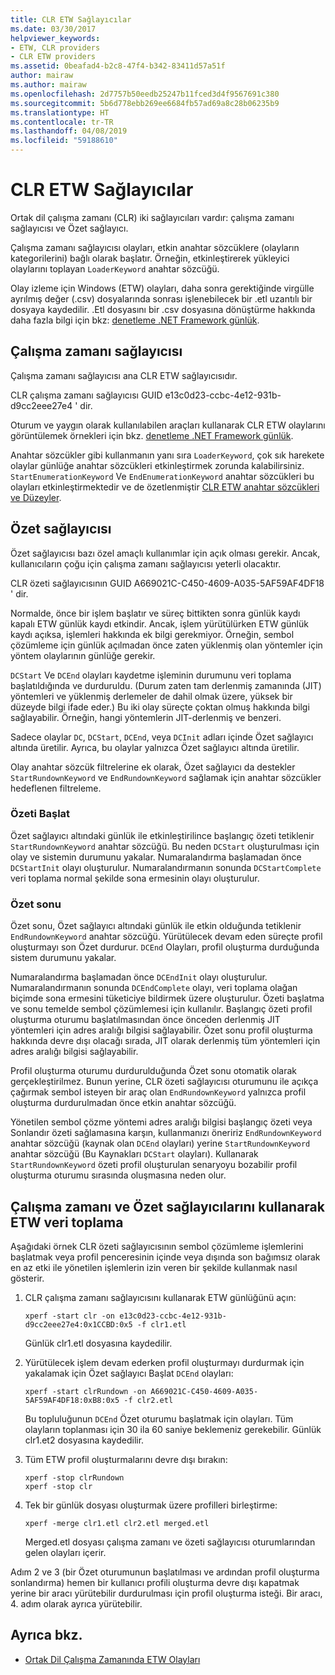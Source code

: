 ```yaml
---
title: CLR ETW Sağlayıcılar
ms.date: 03/30/2017
helpviewer_keywords:
- ETW, CLR providers
- CLR ETW providers
ms.assetid: 0beafad4-b2c8-47f4-b342-83411d57a51f
author: mairaw
ms.author: mairaw
ms.openlocfilehash: 2d7757b50eedb25247b11fced3d4f9567691c380
ms.sourcegitcommit: 5b6d778ebb269ee6684fb57ad69a8c28b06235b9
ms.translationtype: HT
ms.contentlocale: tr-TR
ms.lasthandoff: 04/08/2019
ms.locfileid: "59188610"
---
```

# <a name="clr-etw-providers"></a>CLR ETW Sağlayıcılar
Ortak dil çalışma zamanı (CLR) iki sağlayıcıları vardır: çalışma zamanı sağlayıcısı ve Özet sağlayıcı.  
  
 Çalışma zamanı sağlayıcısı olayları, etkin anahtar sözcüklere (olayların kategorilerini) bağlı olarak başlatır. Örneğin, etkinleştirerek yükleyici olaylarını toplayan `LoaderKeyword` anahtar sözcüğü.  
  
 Olay izleme için Windows (ETW) olayları, daha sonra gerektiğinde virgülle ayrılmış değer (.csv) dosyalarında sonrası işlenebilecek bir .etl uzantılı bir dosyaya kaydedilir. .Etl dosyasını bir .csv dosyasına dönüştürme hakkında daha fazla bilgi için bkz: [denetleme .NET Framework günlük](../../../docs/framework/performance/controlling-logging.md).  
  
## <a name="the-runtime-provider"></a>Çalışma zamanı sağlayıcısı  
 Çalışma zamanı sağlayıcısı ana CLR ETW sağlayıcısıdır.  
  
 CLR çalışma zamanı sağlayıcısı GUID e13c0d23-ccbc-4e12-931b-d9cc2eee27e4 ' dir.  
  
 Oturum ve yaygın olarak kullanılabilen araçları kullanarak CLR ETW olaylarını görüntülemek örnekleri için bkz. [denetleme .NET Framework günlük](../../../docs/framework/performance/controlling-logging.md).  
  
 Anahtar sözcükler gibi kullanmanın yanı sıra `LoaderKeyword`, çok sık harekete olaylar günlüğe anahtar sözcükleri etkinleştirmek zorunda kalabilirsiniz. `StartEnumerationKeyword` Ve `EndEnumerationKeyword` anahtar sözcükleri bu olayları etkinleştirmektedir ve de özetlenmiştir [CLR ETW anahtar sözcükleri ve Düzeyler](../../../docs/framework/performance/clr-etw-keywords-and-levels.md).  
  
## <a name="the-rundown-provider"></a>Özet sağlayıcısı  
 Özet sağlayıcısı bazı özel amaçlı kullanımlar için açık olması gerekir. Ancak, kullanıcıların çoğu için çalışma zamanı sağlayıcısı yeterli olacaktır.  
  
 CLR özeti sağlayıcısının GUID A669021C-C450-4609-A035-5AF59AF4DF18 ' dir.  
  
 Normalde, önce bir işlem başlatır ve süreç bittikten sonra günlük kaydı kapalı ETW günlük kaydı etkindir. Ancak, işlem yürütülürken ETW günlük kaydı açıksa, işlemleri hakkında ek bilgi gerekmiyor. Örneğin, sembol çözümleme için günlük açılmadan önce zaten yüklenmiş olan yöntemler için yöntem olaylarının günlüğe gerekir.  
  
 `DCStart` Ve `DCEnd` olayları kaydetme işleminin durumunu veri toplama başlatıldığında ve durduruldu. (Durum zaten tam derlenmiş zamanında (JIT) yöntemleri ve yüklenmiş derlemeler de dahil olmak üzere, yüksek bir düzeyde bilgi ifade eder.) Bu iki olay süreçte çoktan olmuş hakkında bilgi sağlayabilir. Örneğin, hangi yöntemlerin JIT-derlenmiş ve benzeri.  
  
 Sadece olaylar `DC`, `DCStart`, `DCEnd`, veya `DCInit` adları içinde Özet sağlayıcı altında üretilir. Ayrıca, bu olaylar yalnızca Özet sağlayıcı altında üretilir.  
  
 Olay anahtar sözcük filtrelerine ek olarak, Özet sağlayıcı da destekler `StartRundownKeyword` ve `EndRundownKeyword` sağlamak için anahtar sözcükler hedeflenen filtreleme.  
  
### <a name="start-rundown"></a>Özeti Başlat  
 Özet sağlayıcı altındaki günlük ile etkinleştirilince başlangıç özeti tetiklenir `StartRundownKeyword` anahtar sözcüğü. Bu neden `DCStart` oluşturulması için olay ve sistemin durumunu yakalar. Numaralandırma başlamadan önce `DCStartInit` olayı oluşturulur. Numaralandırmanın sonunda `DCStartComplete` veri toplama normal şekilde sona ermesinin olayı oluşturulur.  
  
### <a name="end-rundown"></a>Özet sonu  
 Özet sonu, Özet sağlayıcı altındaki günlük ile etkin olduğunda tetiklenir `EndRundownKeyword` anahtar sözcüğü. Yürütülecek devam eden süreçte profil oluşturmayı son Özet durdurur. `DCEnd` Olayları, profil oluşturma durduğunda sistem durumunu yakalar.  
  
 Numaralandırma başlamadan önce `DCEndInit` olayı oluşturulur. Numaralandırmanın sonunda `DCEndComplete` olayı, veri toplama olağan biçimde sona ermesini tüketiciye bildirmek üzere oluşturulur. Özeti başlatma ve sonu temelde sembol çözümlemesi için kullanılır. Başlangıç özeti profil oluşturma oturumu başlatılmasından önce önceden derlenmiş JIT yöntemleri için adres aralığı bilgisi sağlayabilir. Özet sonu profil oluşturma hakkında devre dışı olacağı sırada, JIT olarak derlenmiş tüm yöntemleri için adres aralığı bilgisi sağlayabilir.  
  
 Profil oluşturma oturumu durdurulduğunda Özet sonu otomatik olarak gerçekleştirilmez. Bunun yerine, CLR özeti sağlayıcısı oturumunu ile açıkça çağırmak sembol isteyen bir araç olan `EndRundownKeyword` yalnızca profil oluşturma durdurulmadan önce etkin anahtar sözcüğü.  
  
 Yönetilen sembol çözme yöntemi adres aralığı bilgisi başlangıç özeti veya Sonlandır özeti sağlamasına karşın, kullanmanızı öneririz `EndRundownKeyword` anahtar sözcüğü (kaynak olan `DCEnd` olayları) yerine `StartRundownKeyword` anahtar sözcüğü (Bu Kaynakları `DCStart` olayları). Kullanarak `StartRundownKeyword` özeti profil oluşturulan senaryoyu bozabilir profil oluşturma oturumu sırasında oluşmasına neden olur.  
  
## <a name="etw-data-collection-using-runtime-and-rundown-providers"></a>Çalışma zamanı ve Özet sağlayıcılarını kullanarak ETW veri toplama  
 Aşağıdaki örnek CLR özeti sağlayıcısının sembol çözümleme işlemlerini başlatmak veya profil penceresinin içinde veya dışında son bağımsız olarak en az etki ile yönetilen işlemlerin izin veren bir şekilde kullanmak nasıl gösterir.  
  
1.  CLR çalışma zamanı sağlayıcısını kullanarak ETW günlüğünü açın:  
  
    ```  
    xperf -start clr -on e13c0d23-ccbc-4e12-931b-d9cc2eee27e4:0x1CCBD:0x5 -f clr1.etl      
    ```  
  
     Günlük clr1.etl dosyasına kaydedilir.  
  
2.  Yürütülecek işlem devam ederken profil oluşturmayı durdurmak için yakalamak için Özet sağlayıcı Başlat `DCEnd` olayları:  
  
    ```  
    xperf -start clrRundown -on A669021C-C450-4609-A035-5AF59AF4DF18:0xB8:0x5 -f clr2.etl      
    ```  
  
     Bu topluluğunun `DCEnd` Özet oturumu başlatmak için olayları. Tüm olayların toplanması için 30 ila 60 saniye beklemeniz gerekebilir. Günlük clr1.et2 dosyasına kaydedilir.  
  
3.  Tüm ETW profil oluşturmalarını devre dışı bırakın:  
  
    ```  
    xperf -stop clrRundown   
    xperf -stop clr  
    ```  
  
4.  Tek bir günlük dosyası oluşturmak üzere profilleri birleştirme:  
  
    ```  
    xperf -merge clr1.etl clr2.etl merged.etl  
    ```  
  
     Merged.etl dosyası çalışma zamanı ve özeti sağlayıcısı oturumlarından gelen olayları içerir.  
  
 Adım 2 ve 3 (bir Özet oturumunun başlatılması ve ardından profil oluşturma sonlandırma) hemen bir kullanıcı profili oluşturma devre dışı kapatmak yerine bir aracı yürütebilir durdurulması için profil oluşturma isteği. Bir aracı, 4. adım olarak ayrıca yürütebilir.  
  
## <a name="see-also"></a>Ayrıca bkz.

- [Ortak Dil Çalışma Zamanında ETW Olayları](../../../docs/framework/performance/etw-events-in-the-common-language-runtime.md)
